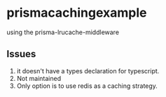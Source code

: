 # prismacachingexample




using the prisma-lrucache-middleware



Issues
------------------
1) it doesn't have a types declaration for typescript.
2) Not maintained
3) Only option is to use redis as a caching strategy.

